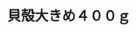 ---
title: 貝殻大きめ４００ｇ
description: 
lang: ja
layout: product-page
id: prod_DQCfZ0OUGkkNJW
priority: 15
説明: 
価格: 1000
在庫: 1
---